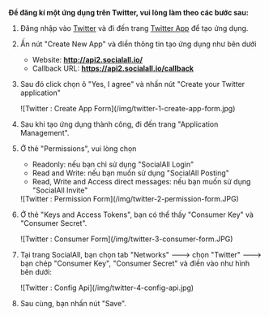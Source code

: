 __Để đăng kí một ứng dụng trên Twitter, vui lòng làm theo các bước sau:__

1. Đăng nhập vào [Twitter](https://www.twitter.com/) và đi đến trang [Twitter App](http://apps.twitter.com/) để tạo ứng dụng.
2. Ấn nút "Create New App" và điền thông tin tạo ứng dụng như bên dưới
    * Website: __http://api2.socialall.io/__
    * Callback URL: __https://api2.socialall.io/callback__
3. Sau đó click chọn ô "Yes, I agree" và nhấn nút "Create your Twitter application"
    <div class="soclall-br"></div>
    ![Twitter : Create App Form](/img/twitter-1-create-app-form.jpg)
    <div class="soclall-br"></div>
4. Sau khi tạo ứng dụng thành công, đi đến trang "Application Management".
5. Ở thẻ "Permissions", vui lòng chọn
    * Readonly: nếu bạn chỉ sử dụng "SocialAll Login" 
    * Read and Write: nếu bạn muốn sử dụng "SocialAll Posting"
    * Read, Write and Access direct messages: nếu bạn muốn sử dụng "SocialAll Invite"
    
    <div class="soclall-br"></div>
    ![Twitter : Permission Form](/img/twitter-2-permission-form.JPG)
    <div class="soclall-br"></div>
    
6. Ở thẻ "Keys and Access Tokens", bạn có thể thấy "Consumer Key" và "Consumer Secret".
    <div class="soclall-br"></div>
    ![Twitter : Consumer Form](/img/twitter-3-consumer-form.JPG)
    <div class="soclall-br"></div>
7. Tại trang SocialAll, bạn chọn tab "Networks" ---> chọn "Twitter" ---> bạn chép "Consumer Key", "Consumer Secret" và điền vào như hình bên dưới:
    <div class="soclall-br"></div>
    ![Twitter : Config Api](/img/twitter-4-config-api.jpg)
    <div class="soclall-br"></div>
8. Sau cùng, bạn nhấn nút "Save".